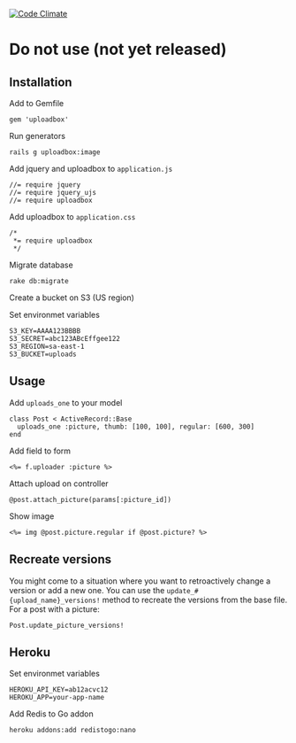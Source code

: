 [![Code Climate](https://codeclimate.com/github/startae/uploadbox.png)](https://codeclimate.com/github/startae/uploadbox)

# Do not use (not yet released)

## Installation

Add to Gemfile
```
gem 'uploadbox'
```

Run generators
```
rails g uploadbox:image
```

Add jquery and uploadbox to `application.js`
```
//= require jquery
//= require jquery_ujs
//= require uploadbox
```

Add uploadbox to `application.css`
```
/*
 *= require uploadbox
 */
```

Migrate database
```
rake db:migrate
```

Create a bucket on S3 (US region)

Set environmet variables
```
S3_KEY=AAAA123BBBB
S3_SECRET=abc123ABcEffgee122
S3_REGION=sa-east-1
S3_BUCKET=uploads
```

## Usage
Add `uploads_one` to your model
```
class Post < ActiveRecord::Base
  uploads_one :picture, thumb: [100, 100], regular: [600, 300]
end
```

Add field to form
```
<%= f.uploader :picture %>
```

Attach upload on controller
```
@post.attach_picture(params[:picture_id])
```

Show image
```
<%= img @post.picture.regular if @post.picture? %>
```

## Recreate versions
You might come to a situation where you want to retroactively change a version or add a new one. You can use the `update_#{upload_name}_versions!` method to recreate the versions from the base file.
For a post with a picture:

```
Post.update_picture_versions!
```


## Heroku
Set environmet variables
```
HEROKU_API_KEY=ab12acvc12
HEROKU_APP=your-app-name
```

Add Redis to Go addon
```
heroku addons:add redistogo:nano
```